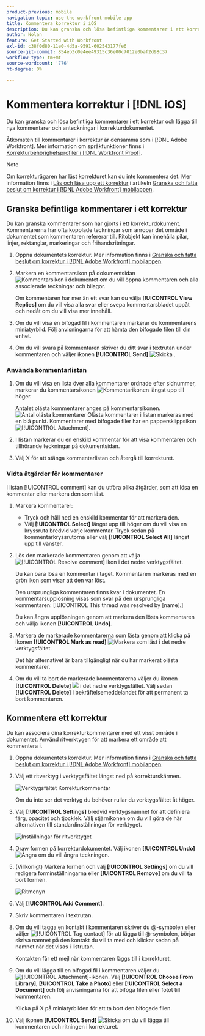```yaml
---
product-previous: mobile
navigation-topic: use-the-workfront-mobile-app
title: Kommentera korrektur i iOS
description: Du kan granska och lösa befintliga kommentarer i ett korrektur och lägga till nya kommentarer och anteckningar i korrekturdokumentet.
author: Nolan
feature: Get Started with Workfront
exl-id: c38f0d80-11e0-4d5a-9591-602543177fe6
source-git-commit: 854eb3c0e4ee49315c36e00c7012e0baf2d98c37
workflow-type: tm+mt
source-wordcount: '776'
ht-degree: 0%

---
```


# Kommentera korrektur i [!DNL iOS]

Du kan granska och lösa befintliga kommentarer i ett korrektur och lägga till nya kommentarer och anteckningar i korrekturdokumentet.

Åtkomsten till kommentarer i korrektur är densamma som i [!DNL Adobe Workfront]. Mer information om språkfunktioner finns i [Korrekturbehörighetsprofiler i [!DNL Workfront Proof]](../../../workfront-proof/wp-acct-admin/account-settings/proof-perm-profiles-in-wp.md).

>[!NOTE]
>
>Om korrekturägaren har låst korrekturet kan du inte kommentera det. Mer information finns i [Lås och låsa upp ett korrektur](../../../workfront-basics/mobile-apps/using-the-workfront-mobile-app/work-with-proofs-in-mobile-app.md#lock) i artikeln [Granska och fatta beslut om korrektur i  [!DNL Adobe Workfront] mobilappen](../../../workfront-basics/mobile-apps/using-the-workfront-mobile-app/work-with-proofs-in-mobile-app.md).

## Granska befintliga kommentarer i ett korrektur

Du kan granska kommentarer som har gjorts i ett korrekturdokument. Kommentarerna har ofta kopplade teckningar som anropar det område i dokumentet som kommentaren refererar till. Ritobjekt kan innehålla pilar, linjer, rektanglar, markeringar och frihandsritningar.

1. Öppna dokumentets korrektur. Mer information finns i [Granska och fatta beslut om korrektur i  [!DNL Adobe Workfront] mobilappen](../../../workfront-basics/mobile-apps/using-the-workfront-mobile-app/work-with-proofs-in-mobile-app.md).
1. Markera en kommentarsikon på dokumentsidan ![Kommentarsikon i dokumentet](assets/mobile-comment-icon-on-proofdoc-30x34.png) om du vill öppna kommentaren och alla associerade teckningar och bilagor.

   Om kommentaren har mer än ett svar kan du välja **[!UICONTROL View Replies]** om du vill visa alla svar eller svepa kommentarsbladet uppåt och nedåt om du vill visa mer innehåll.

1. Om du vill visa en bifogad fil i kommentaren markerar du kommentarens miniatyrbild. Följ anvisningarna för att hämta den bifogade filen till din enhet.
1. Om du vill svara på kommentaren skriver du ditt svar i textrutan under kommentaren och väljer ikonen **[!UICONTROL Send]** ![Skicka](assets/mobile-send-icon-25x26.png) .

### Använda kommentarlistan

1. Om du vill visa en lista över alla kommentarer ordnade efter sidnummer, markerar du kommentarsikonen ![Kommentarikonen](assets/mobile-comment-icon-30x25.png) längst upp till höger.

   Antalet olästa kommentarer anges på kommentarsikonen. ![Antal olästa kommentarer](assets/mobile-unread-comments-icon-30x27.png) Olästa kommentarer i listan markeras med en blå punkt. Kommentarer med bifogade filer har en pappersklippsikon ![[!UICONTROL Attachment] ](assets/mobile-paper-clip-icon.png).

1. I listan markerar du en enskild kommentar för att visa kommentaren och tillhörande teckningar på dokumentsidan.
1. Välj X för att stänga kommentarlistan och återgå till korrekturet.

### Vidta åtgärder för kommentarer

I listan [!UICONTROL comment] kan du utföra olika åtgärder, som att lösa en kommentar eller markera den som läst.

1. Markera kommentarer:

   * Tryck och håll ned en enskild kommentar för att markera den.
   * Välj **[!UICONTROL Select]** längst upp till höger om du vill visa en kryssruta bredvid varje kommentar. Tryck sedan på kommentarkryssrutorna eller välj **[!UICONTROL Select All]** längst upp till vänster.

1. Lös den markerade kommentaren genom att välja ![[!UICONTROL Resolve comment] ikon ](assets/mobile-resolvecomment-icon-30x30.png) i det nedre verktygsfältet.

   Du kan bara lösa en kommentar i taget. Kommentaren markeras med en grön ikon som visar att den var löst.

   Den ursprungliga kommentaren finns kvar i dokumentet. En kommentarsupplösning visas som svar på den ursprungliga kommentaren: [!UICONTROL This thread was resolved by [name].]

   Du kan ångra upplösningen genom att markera den lösta kommentaren och välja ikonen **[!UICONTROL Undo]**.

1. Markera de markerade kommentarerna som lästa genom att klicka på ikonen **[!UICONTROL Mark as read]** ![Markera som läst](assets/mobile-markread-icon-30x31.png) i det nedre verktygsfältet.

   Det här alternativet är bara tillgängligt när du har markerat olästa kommentarer.

1. Om du vill ta bort de markerade kommentarerna väljer du ikonen **[!UICONTROL Delete]** ![](assets/delete-30x28.png) i det nedre verktygsfältet. Välj sedan **[!UICONTROL Delete]** i bekräftelsemeddelandet för att permanent ta bort kommentaren.

## Kommentera ett korrektur

Du kan associera dina korrekturkommentarer med ett visst område i dokumentet. Använd ritverktygen för att markera ett område att kommentera i.

1. Öppna dokumentets korrektur. Mer information finns i [Granska och fatta beslut om korrektur i  [!DNL Adobe Workfront] mobilappen](../../../workfront-basics/mobile-apps/using-the-workfront-mobile-app/work-with-proofs-in-mobile-app.md).
1. Välj ett ritverktyg i verktygsfältet längst ned på korrekturskärmen.

   ![Verktygsfältet Korrekturkommentar](assets/android-proof-comment-toolbar-350x102.png)

   Om du inte ser det verktyg du behöver rullar du verktygsfältet åt höger.

1. Välj **[!UICONTROL Settings]** bredvid verktygsnamnet för att definiera färg, opacitet och tjocklek. Välj stjärnikonen om du vill göra de här alternativen till standardinställningar för verktyget.

   ![Inställningar för ritverktyget](assets/ios-drawingtoolsettings-350x359.png)

1. Draw formen på korrekturdokumentet. Välj ikonen **[!UICONTROL Undo]** ![Ångra](assets/android-undo-icon-30x31.png) om du vill ångra teckningen.
1. (Villkorligt) Markera formen och välj **[!UICONTROL Settings]** om du vill redigera forminställningarna eller **[!UICONTROL Remove]** om du vill ta bort formen.

   ![Ritmenyn](assets/ios-drawing-settingsremove-350x190.png)

1. Välj **[!UICONTROL Add Comment]**.
1. Skriv kommentaren i textrutan.
1. Om du vill tagga en kontakt i kommentaren skriver du @-symbolen eller väljer ![[!UICONTROL Tag contact]](assets/mobile-tag-user-icon.png) för att lägga till @-symbolen, börjar skriva namnet på den kontakt du vill ta med och klickar sedan på namnet när det visas i listrutan.

   Kontakten får ett mejl när kommentaren läggs till i korrekturet.

1. Om du vill lägga till en bifogad fil i kommentaren väljer du ![[!UICONTROL Attachment]-ikonen ](assets/mobile-paper-clip-icon.png). Välj **[!UICONTROL Choose From Library]**, **[!UICONTROL Take a Photo]** eller **[!UICONTROL Select a Document]** och följ anvisningarna för att bifoga filen eller fotot till kommentaren.

   Klicka på X på miniatyrbilden för att ta bort den bifogade filen.

1. Välj ikonen **[!UICONTROL Send]** ![Skicka ](assets/mobile-send-icon-25x26.png) om du vill lägga till kommentaren och ritningen i korrekturet.
